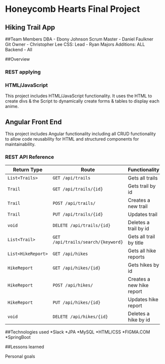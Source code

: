 # Honeycomb Hearts Final Project
## Hiking Trail App

##Team Members
DBA - Ebony Johnson
Scrum Master - Daniel Faulkner
Git Owner - Christopher Lee
CSS: Lead - Ryan Majors
      Additions: ALL
Backend - All

##Overview

### REST applying

### HTML/JavaScript
This project includes HTML/JavaScript functionality. It uses the HTML to create divs & the Script to dynamically create forms & tables to display each anime.

## Angular Front End

This project includes Angular functionality including all CRUD functionality to allow code reusability for HTML and structured components for maintainability.

### REST API Reference
|Return Type | Route | Functionality |JSON|
|------------|-------|---------------|----|
|`List<Trails>` | `GET /api/trails`| Gets all trails| |
|`Trail`       | `GET /api/trails/{id}` | Gets trail by id| |
|`Trail`       | `POST /api/trails/` | Creates a new trail| |
|`Trail`       | `PUT /api/trails/{id}`| Updates trail |    |
|`void`        |`DELETE /api/trails/{id}`| Deletes a trail by id|
|`List<Trail>`| `GET /api/trails/search/{keyword}`| Gets all trail by title|
|`List<HikeReport>` | `GET /api/hikes`| Gets all hike reports| |
|`HikeReport`       | `GET /api/hikes/{id}` | Gets hikes by id| |
|`HikeReport`       | `POST /api/hikes/` | Creates a new hike report| |
|`HikeReport`       | `PUT /api/hikes/{id}`| Updates hike report |    |
|`void`        |`DELETE /api/hikes/{id}`| Deletes a hike by id|


##Technologies used
*Slack
*JPA
*MySQL
*HTML/CSS
*FIGMA.COM
*SpringBoot

##Lessons learned

Personal goals
